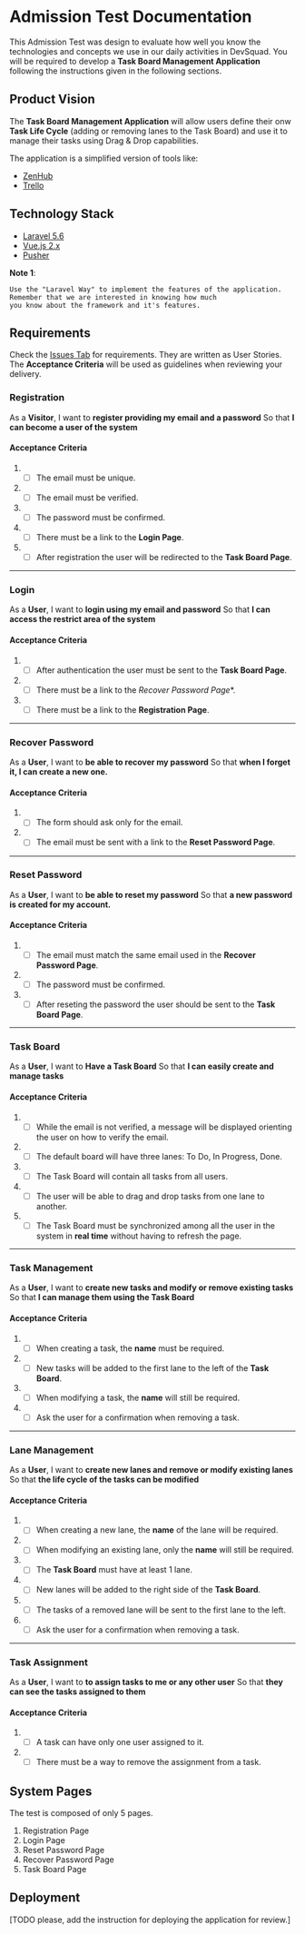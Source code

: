 # Admission Test Documentation

This Admission Test was design to evaluate how well you know the technologies and concepts we use in our daily 
activities in DevSquad. You will be required to develop a **Task Board Management Application** following the 
instructions given in the following sections.

## Product Vision

The **Task Board Management Application** will allow users define their onw **Task Life Cycle** (adding or removing 
lanes to the Task Board) and use it to manage their tasks using Drag & Drop capabilities.

The application is a simplified version of tools like:  

 * [ZenHub](https://www.zenhub.com/)
 * [Trello](https://trello.com/)

## Technology Stack

 * [Laravel 5.6](https://laravel.com/)
 * [Vue.js 2.x](https://vuejs.org/)
 * [Pusher](https://pusher.com/)

**Note 1**: 
````
Use the "Laravel Way" to implement the features of the application. Remember that we are interested in knowing how much 
you know about the framework and it's features.
````
 
## Requirements
 
 Check the [Issues Tab](https://github.com/teamdevsquad/admission-test1/issues) for requirements. They are written as 
 User Stories. The **Acceptance Criteria** will be used as guidelines when reviewing your delivery.
 
 ### Registration
 
 As a **Visitor**,
 I want to **register providing my email and a password**
 So that **I can become a user of the system**
 
 #### Acceptance Criteria
 1. - [ ]  The email must be unique.
 1. - [ ]  The email must be verified.
 1. - [ ]  The password must be confirmed.
 1. - [ ]  There must be a link to the **Login Page**.
 1. - [ ]  After registration the user will be redirected to the **Task Board Page**.
 ----
 
 ### Login
 As a **User**,
 I want to **login using my email and password**
 So that **I can access the restrict area of the system**
 
 #### Acceptance Criteria
 1. - [ ]  After authentication the user must be sent to the **Task Board Page**.
 1. - [ ]  There must be a link to the *Recover Password Page**.
 1. - [ ]  There must be a link to the **Registration Page**.
 ----
 
 ### Recover Password
 As a **User**,
 I want to **be able to recover my password**
 So that **when I forget it, I can create a new one.**
 
 #### Acceptance Criteria
 1. - [ ]  The form should ask only for the email.
 1. - [ ]  The email must be sent with a link to the **Reset Password Page**.
 ----
 
 ### Reset Password
 As a **User**,
 I want to **be able to reset my password**
 So that **a new password is created for my account.**
 
 #### Acceptance Criteria
 1. - [ ]  The email must match the same email used in the **Recover Password Page**.
 1. - [ ]  The password must be confirmed.
 1. - [ ]  After reseting the password the user should be sent to the **Task Board Page**.
 ----
 
 ### Task Board
 
 As a **User**,
 I want to **Have a Task Board**
 So that **I can easily create and manage tasks**
 
 #### Acceptance Criteria
 1. - [ ]  While the email is not verified, a message will be displayed orienting the user on how to verify the email.
 1. - [ ] The default board will have three lanes: To Do, In Progress, Done.
 1. - [ ] The Task Board will contain all tasks from all users.
 1. - [ ] The user will be able to drag and drop tasks from one lane to another.
 1. - [ ] The Task Board must be synchronized among all the user in the system in **real time** without having to refresh the page.
 ----
 
 ### Task Management
 
 As a **User**,
 I want to **create new tasks and modify or remove existing tasks**
 So that **I can manage them using the Task Board**
 
 #### Acceptance Criteria
 1. - [ ]  When creating a task, the **name** must be required.
 1. - [ ]  New tasks will be added to the first lane to the left of the **Task Board**.
 1. - [ ]  When modifying a task, the **name** will still be required.
 1. - [ ]  Ask the user for a confirmation when removing a task.
 ----
 
 ### Lane Management
 
 As a **User**,
 I want to **create new lanes and remove or modify existing lanes**
 So that **the life cycle of the tasks can be modified**
 
 #### Acceptance Criteria
 1. - [ ]  When creating a new lane, the **name** of the lane will be required.
 1. - [ ]  When modifying an existing lane, only the **name** will still be required.
 1. - [ ]  The **Task Board** must have at least 1 lane.
 1. - [ ]  New lanes will be added to the right side of the **Task Board**.
 1. - [ ]  The tasks of a removed lane will be sent to the first lane to the left.
 1. - [ ]  Ask the user for a confirmation when removing a task.
 ----
 
 ### Task Assignment
 
 As a **User**,
 I want to **to assign tasks to me or any other user**
 So that **they can see the tasks assigned to them**
 
 #### Acceptance Criteria
 1. - [ ]  A task can have only one user assigned to it.
 1. - [ ]  There must be a way to remove the assignment from a task.
 
## System Pages
 
 The test is composed of only 5 pages.
 
  1. Registration Page
  1. Login Page
  1. Reset Password Page
  1. Recover Password Page
  1. Task Board Page
 
## Deployment

[TODO please, add the instruction for deploying the application for review.]
